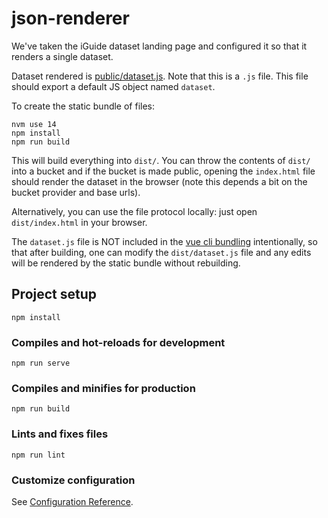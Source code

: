 # json-renderer

We've taken the iGuide dataset landing page and configured it so that it renders a single dataset.

Dataset rendered is [public/dataset.js](public/dataset.js). Note that this is a `.js` file. This file should export a default JS object named `dataset`.

To create the static bundle of files:
```
nvm use 14
npm install
npm run build
```
This will build everything into `dist/`. You can throw the contents of `dist/` into a bucket and if the bucket is made public, opening the `index.html` file should render the dataset in the browser (note this depends a bit on the bucket provider and base urls).

Alternatively, you can use the file protocol locally: just open `dist/index.html` in your browser.

The `dataset.js` file is NOT included in the [vue cli bundling](https://cli.vuejs.org/guide/html-and-static-assets.html#the-public-folder) intentionally, so that after building, one can modify the `dist/dataset.js` file and any edits will be rendered by the static bundle without rebuilding.

## Project setup
```
npm install
```

### Compiles and hot-reloads for development
```
npm run serve
```

### Compiles and minifies for production
```
npm run build
```

### Lints and fixes files
```
npm run lint
```

### Customize configuration
See [Configuration Reference](https://cli.vuejs.org/config/).
